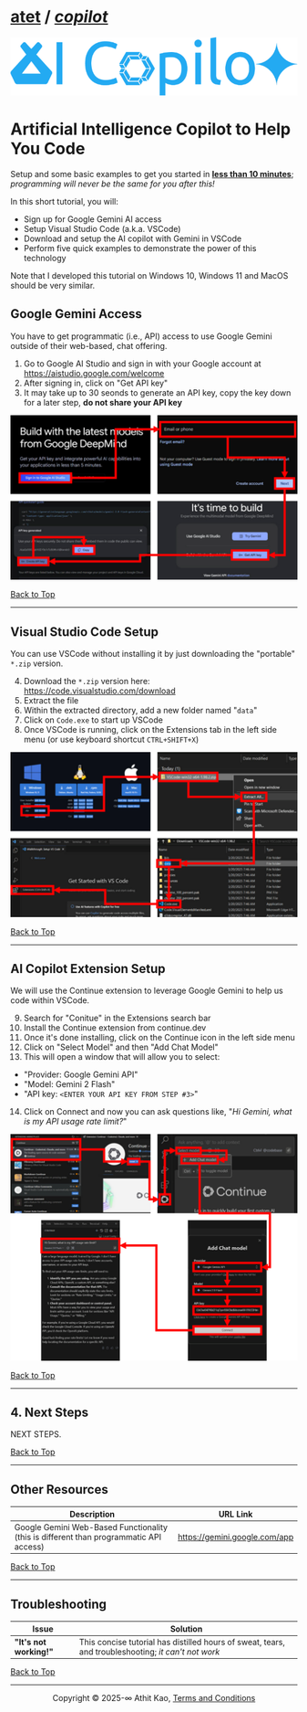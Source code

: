 # [atet](https://github.com/atet) / [**_copilot_**](https://github.com/atet/copilot/blob/main/README.md#atet--copilot)

[![.img/copilot_logo.png](.img/copilot_logo.png)](#nolink)

# Artificial Intelligence Copilot to Help You Code

Setup and some basic examples to get you started in <u><b>less than 10 minutes</b></u>; *programming will never be the same for you after this!*

In this short tutorial, you will:
- Sign up for Google Gemini AI access
- Setup Visual Studio Code (a.k.a. VSCode)
- Download and setup the AI copilot with Gemini in VSCode
- Perform five quick examples to demonstrate the power of this technology

Note that I developed this tutorial on Windows 10, Windows 11 and MacOS should be very similar.

## Google Gemini Access

You have to get programmatic (i.e., API) access to use Google Gemini outside of their web-based, chat offering.

1. Go to Google AI Studio and sign in with your Google account at https://aistudio.google.com/welcome
2. After signing in, click on "Get API key"
3. It may take up to 30 seonds to generate an API key, copy the key down for a later step, **do not share your API key**

[![.img/copilot_fig1.png](.img/copilot_fig1.png)](#nolink)

[Back to Top](#table-of-contents)

----------------------------------------------------------------------------

## Visual Studio Code Setup

You can use VSCode without installing it by just downloading the "portable" `*.zip` version.

4. Download the `*.zip` version here: https://code.visualstudio.com/download
5. Extract the file
6. Within the extracted directory, add a new folder named "`data`"
7. Click on `Code.exe` to start up VSCode
8. Once VSCode is running, click on the Extensions tab in the left side menu (or use keyboard shortcut `CTRL+SHIFT+X`)

[![.img/copilot_fig2.png](.img/copilot_fig2.png)](#nolink)

[Back to Top](#table-of-contents)

----------------------------------------------------------------------------

## AI Copilot Extension Setup

We will use the Continue extension to leverage Google Gemini to help us code within VSCode.

9. Search for "Conitue" in the Extensions search bar
10. Install the Continue extension from continue.dev
11. Once it's done installing, click on the Continue icon in the left side menu
12. Click on "Select Model" and then "Add Chat Model"
13. This will open a window that will allow you to select:
   - "Provider: Google Gemini API"
   - "Model: Gemini 2 Flash"
   - "API key: `<ENTER YOUR API KEY FROM STEP #3>`"
14. Click on Connect and now you can ask questions like, "*Hi Gemini, what is my API usage rate limit?*"

[![.img/copilot_fig3.png](.img/copilot_fig3.png)](#nolink)

[Back to Top](#table-of-contents)

----------------------------------------------------------------------------

## 4. Next Steps

NEXT STEPS.

[Back to Top](#table-of-contents)

----------------------------------------------------------------------------

## Other Resources

**Description** | **URL Link**
--- | ---
Google Gemini Web-Based Functionality (this is different than programmatic API access) | https://gemini.google.com/app

[Back to Top](#table-of-contents)

----------------------------------------------------------------------------

## Troubleshooting

Issue | Solution
--- | ---
**"It's not working!"** | This concise tutorial has distilled hours of sweat, tears, and troubleshooting; _it can't not work_

[Back to Top](#table-of-contents)

----------------------------------------------------------------------------

<p align="center">Copyright © 2025-∞ Athit Kao, <a href="http://www.athitkao.com/tos.html" target="_blank">Terms and Conditions</a></p>
